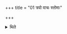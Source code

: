 +++
title = "01 त्रयो वाचः स्तोमाः"

+++

<details><summary>थिते</summary>

त्रयो वाचः स्तोमाः १
</details>
